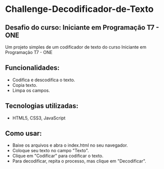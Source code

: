 # Challenge-Decodificador-de-Texto
## Desafio do curso: Iniciante em Programação T7 - ONE

Um projeto simples de um codificador de texto do curso Iniciante em Programação T7 - ONE

## Funcionalidades:
- Codifica e descodifica o texto.
- Copia texto.
- Limpa os campos.

## Tecnologias utilizadas:
- HTML5, CSS3, JavaScript

## Como usar:

- Baixe os arquivos e abra o index.html no seu navegador.
- Coloque seu texto no campo "Texto".
- Clique em "Codificar" para codificar o texto.
- Para decodificar, repita o processo, mas clique em "Decodificar".
